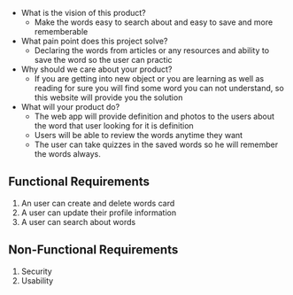 - What is the vision of this product?
  - Make the words easy to search about and easy to save and more rememberable
- What pain point does this project solve?  
  - Declaring the words from articles or any resources and ability to save the word so the user can practic
- Why should we care about your product? 
  - If you are getting into new object or you are learning as well as reading for sure you will find some word you can not understand, so this website will provide you the solution 
- What will your product do?
  - The web app will provide definition and photos to the users about the word that user looking for it is definition 
  - Users will be able to review the words anytime they want
  - The user can take quizzes in the saved words so he will remember the words always.
 
## Functional Requirements

1. An user can create and delete words card
2. A user can update their profile information
3. A user can search about words 

## Non-Functional Requirements
1. Security
2. Usability
